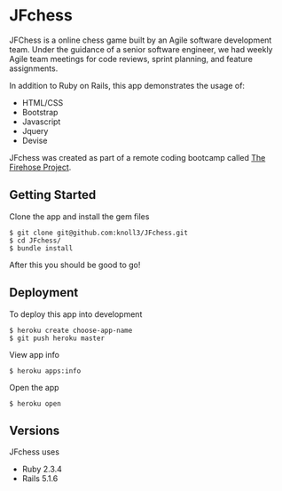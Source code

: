 # JFchess

JFChess is a online chess game built by an Agile software development team. Under the guidance of a senior software engineer, we had weekly Agile team meetings for code reviews, sprint planning, and feature assignments.

In addition to Ruby on Rails, this app demonstrates the usage of: 
- HTML/CSS
- Bootstrap
- Javascript
- Jquery
- Devise

JFchess was created as part of a remote coding bootcamp called [The Firehose Project](https://thefirehoseproject.com/).

## Getting Started

Clone the app and install the gem files
```
$ git clone git@github.com:knoll3/JFchess.git
$ cd JFchess/
$ bundle install
```
After this you should be good to go!

## Deployment
To deploy this app into development 
```
$ heroku create choose-app-name
$ git push heroku master
```
View app info
```
$ heroku apps:info
```
Open the app
```
$ heroku open
```

## Versions

JFchess uses 
- Ruby 2.3.4
- Rails 5.1.6